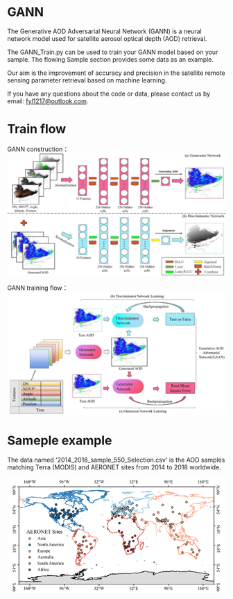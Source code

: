 # GANN
The Generative AOD Adversarial Neural Network (GANN) is a neural network model used for satellite aerosol optical depth (AOD) retrieval. 

The GANN_Train.py can be used to train your GANN model based on your sample. The flowing Sample section provides some data as an example.

Our aim is the improvement of accuracy and precision in the satellite remote sensing parameter retrieval based on machine learning.

If you have any questions about the code or data, please contact us by email: fyl1217@outlook.com.

# Train flow

GANN construction：
![image](Model.png.jpg)

GANN training flow：
![image](Training_flow.png.jpg)

# Sameple example

The data named '2014_2018_sample_550_Selection.csv' is the AOD samples matching Terra (MODIS) and AERONET sites from 2014 to 2018 worldwide.

![image](image.png)
